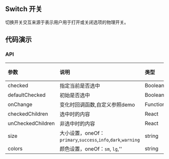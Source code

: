 ## Switch 开关

切换开关交互来源于表示用户用于打开或关闭选项的物理开关。 

## 代码演示

### API

|参数|说明|类型|默认值|
|:---|:----|:---|:------|
|checked	|指定当前是否选中|	Boolean	|false|
|defaultChecked	|初始是否选中	|Boolean|	false |
|onChange	|变化时回调函数,自定义参照demo	|Function(checked:Boolean) |
|checkedChildren	|选中时的内容	|React| Node |
|unCheckedChildren	|非选中时的内容	|React| Node
|size|	大小设置，oneOf：`primary`,`success`,`info`,`dark`,`warning`|string|''|
|colors| 颜色设置，oneOf：`sm`, `lg`,''|	string	|''|
